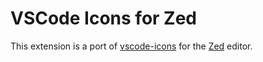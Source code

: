 # VSCode Icons for Zed

This extension is a port of [vscode-icons](https://github.com/vscode-icons/vscode-icons) for the [Zed](https://zed.dev) editor.
